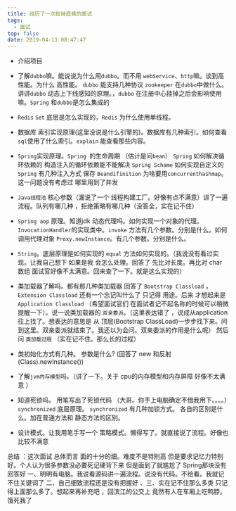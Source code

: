 ```yaml
---
title: 经历了一次拔掉底裤的面试
tags:
  - 面试
top: false
date: 2019-04-11 08:47:47
---
```


- 介绍项目 
- 了解`dubbo`嘛。能说说为什么用`dubbo`。而不用 `webService`、`http`嘛。谈到高性能。为什么 高性能。 `dubbo` 能支持几种协议  `zookeeper` 在`dubbo`中做什么。讲讲`dubbo` 动态上下线感知的原理。，`dubbo` 在注册中心挂掉之后会影响使用嘛。`Spring` 和`dubbo`是怎么集成的 

- `Redis` `Set` 底层是怎么实现的，`Redis` 为什么使用单线程。
- 数据库 索引实现原理(这里没说是什么引擎的)。数据库有几种索引。如何查看`sql`使用了什么索引。`explain`  能查看那些内容。
- `Spring`实现原理。`Spring `的生命周期 （估计是问`bean`） `Spring` 如何解决循环依赖的  构造注入的循环依赖能不能解决  `Spring Schame` 如何实现自定义的  `Spring` 有几种注入方式   保存 `Beandifinition` 为啥要用`concurrenthashmap`。这一问题没有考虑过 哪里用到了并发
- `Java线程池` 核心参数（漏说了一个 线程构建工厂。好像有点不满意）讲了一遍 流程。队列有哪几种  ，拒绝策略有哪几种（没答全，实在记不住）
- `Spring aop` 原理。知道jdk 动态代理吗。如何实现一个对象的代理。`InvocationHandler`的实现类中。`invoke` 方法有几个参数。分别是什么。如何调用代理对象  `Proxy.newInstance`。有几个参数。分别是什么。
- `String`。底层原理是如何实现的  `equal` 方法如何实现的。（我说没有看过实现。让我自己想下 如果是我 会怎么处理。回答了 先比对长度。再比对 char 数组 面试官好像不太满意。回来查了一下。就是这么实现的）
- 类加载器了解吗。都有那几种类加载器  回答了 `Bootstrap Classload` ，`Extension Classload`  还有一个忘记叫什么了 只记得 用途。后来 才想起来是 `Application Classload` （希望面试官们 在面试者记不起名称的时候可以稍微提醒一下）。说一说类加载器的 `双亲委派`。（这里表达错了 ，说成从application 往上找了。想表达的意思是 从 顶层(Bootstrap ClassLoad)一步步找下来。问到这里。双亲委派就结束了。我还以为会问。双亲委派的作用是什么呢） 然后问 `类加载过程` （实在记不住。那么长的过程）
- 类初始化方式有几种。 参数是什么? (回答了 new 和反射(Class).newInstance())
- 了解`jvm内存模型`吗。（讲了一下。关于 cpu的内存模型和内存屏障 好像不太满意 ） 
- 知道死锁吗。 用笔写出了死锁代码 （大哥。你手上电脑确定不借我用下。。。。）`synchronized` 底层原理。 `synchronized` 有几种加锁方式。 各自的区别是什么。加在普通方法和 静态方法的区别。
- 设计模式。让我用笔手写一个 策略模式。懒得写了。就直接说了流程。好像也比较不满意 

总结 ：这次面试 总体而言 面的十分的细。难度不是特别高 但是要求记忆力特别好。个人认为很多参数没必要死记硬背下来 但是面到了就尴尬了  Spring那块没有回答好 一、明明有电脑。我说看源码讲一遍流程。说没有代码。不给看。我就记不住关键词了 二、自己细致流程还是没有把握好 、三、实在记不住那么多类  只记得上面那么多了。想起来再补充吧 ，回滨江的公交上 竟然有人在车厢上吃鸭脖。饿死我了 
